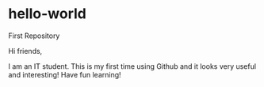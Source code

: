 # hello-world
First Repository

Hi friends,

I am an IT student. 
This is my first time using Github and it looks very useful and interesting! 
Have fun learning!
